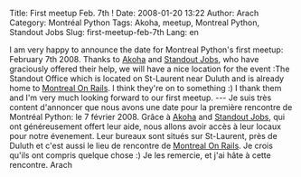 Title: First meetup Feb. 7th !
Date: 2008-01-20 13:22
Author: Arach
Category: Montréal Python
Tags: Akoha, meetup, Montreal Python, Standout Jobs
Slug: first-meetup-feb-7th
Lang: en

I am very happy to announce the date for Montreal Python's first meetup:
February 7th 2008. Thanks to [Akoha][] and [Standout Jobs][], who have
graciously offered their help, we will have a nice location for the
event :The Standout Office which is located on St-Laurent near Duluth
and is already home to [Montreal On Rails][]. I think they're on to
something :) I thank them and I'm very much looking forward to our first
meetup. --- Je suis très content d'annoncer que nous avons une date pour
la première rencontre de Montréal Python: le 7 février 2008. Grâce à
[Akoha][] and [Standout Jobs][], qui ont généreusement offert leur aide,
nous allons avoir accès à leur locaux pour notre évenement. Leur bureaux
sont situés sur St-Laurent, près de Duluth et c'est aussi le lieu de
rencontre de [Montreal On Rails][]. Je crois qu'ils ont compris quelque
chose :) Je les remercie, et j'ai hâte à cette rencontre. Arach

  [Akoha]: http://www.akoha.org "Akoha"
  [Standout Jobs]: http://www.standoutjobs.com "Standout Jobs"
  [Montreal On Rails]: http://montrealonrails.com "Montreal On Rails"
